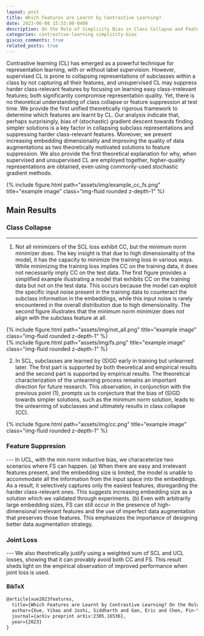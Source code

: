 ```yaml
---
layout: post
title: Which Features are Learnt by Contrastive Learning? 
date: 2023-06-08 15:53:00-0400
description: On the Role of Simplicity Bias in Class Collapse and Feature Suppression
categories: contrastive-learning simplicity-bias
giscus_comments: true
related_posts: true
---
```


Contrastive learning (CL) has emerged as a powerful technique for representation learning, with or without label supervision. However, supervised CL is prone to collapsing representations of subclasses within a class by not capturing all their features, and unsupervised CL may suppress harder class-relevant features by focusing on learning easy class-irrelevant features; both significantly compromise representation quality. Yet, there is no theoretical understanding of class collapse or feature suppression at test time. We provide the first unified theoretically rigorous framework to determine which features are learnt by CL. Our analysis indicate that, perhaps surprisingly, bias of (stochastic) gradient descent towards finding simpler solutions is a key factor in collapsing subclass representations and suppressing harder class-relevant features. Moreover, we present increasing embedding dimensionality and improving the quality of data augmentations as two theoretically motivated solutions to feature suppression. We also provide the first theoretical explanation for why, when supervised and unsupervised CL are employed together, higher-quality representations are obtained, even using commonly-used stochastic gradient methods.

<div class="row">
    <div class="col-sm mt-3 mt-md-0">
        {% include figure.html path="assets/img/example_cc_fs.png" title="example image" class="img-fluid rounded z-depth-1" %}
    </div>
</div>

<h2> Main Results </h2>

<h3> Class Collapse </h3>

---

1. Not all minimizers of the SCL loss exhibit CC, but the minimum norm minimizer does. The key insight is that due to high dimensionality of the model, it has the capacity to minimize the training loss in various ways. While minimizing the training loss implies CC on the training data, it does not necessarily imply CC on the test data. The first figure provides a simplified example illustrating a model that exhibits CC on the training data but not on the test data. This occurs because the model can exploit the specific input noise present in the training data to counteract the subclass information in the embeddings, while this input noise is rarely encountered in the overall distribution due to high dimensionality. The second figure illustrates that the minimum norm minimizer does not align with the subclass feature at all.

<div class="row">
    <div class="col-sm mt-3 mt-md-0">
        {% include figure.html path="assets/img/not_all.png" title="example image" class="img-fluid rounded z-depth-1" %}
    </div>
</div>
<div class="row">
    <div class="col-sm mt-3 mt-md-0">
        {% include figure.html path="assets/img/fs.png" title="example image" class="img-fluid rounded z-depth-1" %}
    </div>
</div>

2. In SCL, subclasses are learned by (S)GD early in training but unlearned later. The first part is supported by both theoretical and empirical results and the second part is supported by empirical results. The theoretical characterization of the unlearning process remains an important direction for future research. This observation, in conjunction with the previous point (1), prompts us to conjecture that the bias of (S)GD towards simpler solutions, such as the minimum norm solution, leads to the unlearning of subclasses and ultimately results in class collapse (CC).

<div class="row">
    <div class="col-sm mt-3 mt-md-0">
        {% include figure.html path="assets/img/cc.png" title="example image" class="img-fluid rounded z-depth-1" %}
    </div>
</div>

<h3> Feature Suppresion </h3>
---
In UCL, with the min norm inductive bias, we characeterize two scenarios where FS can happen. (a) When there are easy and irrelevant features present, and the embedding size is limited, the model is unable to accommodate all the information from the input space into the embeddings. As a result, it selectively captures only the easiest features, disregarding the harder class-relevant ones. This suggests increasing embedding size as a solution which we validated through experiments. (b) Even with arbitrarily large embedding sizes, FS can still occur in the presence of high-dimensional irrelevant features and the use of imperfect data augmentation that preserves those features. This emphasizes the importance of designing better data augmentation strategy.

<h3> Joint Loss </h3>
---
We also theotretically justify using a weighted sum of SCL and UCL losses, showing that it can provably avoid both CC and FS. This result sheds light on the empirical observation of improved performance when joint loss is used.


<h4> BibTeX </h4>

```html
@article{xue2023features,
  title={Which Features are Learnt by Contrastive Learning? On the Role of Simplicity Bias in Class Collapse and Feature Suppression},
  author={Xue, Yihao and Joshi, Siddharth and Gan, Eric and Chen, Pin-Yu and Mirzasoleiman, Baharan},
  journal={arXiv preprint arXiv:2305.16536},
  year={2023}
}
```     

